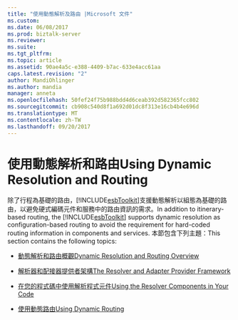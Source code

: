 ```yaml
---
title: "使用動態解析及路由 |Microsoft 文件"
ms.custom: 
ms.date: 06/08/2017
ms.prod: biztalk-server
ms.reviewer: 
ms.suite: 
ms.tgt_pltfrm: 
ms.topic: article
ms.assetid: 90ae4a5c-e388-4409-b7ac-633e4acc61aa
caps.latest.revision: "2"
author: MandiOhlinger
ms.author: mandia
manager: anneta
ms.openlocfilehash: 50fef24f75b988bdd4d6ceab392d582365fcc802
ms.sourcegitcommit: cb908c540d8f1a692d01dc8f313e16cb4b4e696d
ms.translationtype: MT
ms.contentlocale: zh-TW
ms.lasthandoff: 09/20/2017
---
```

# <a name="using-dynamic-resolution-and-routing"></a><span data-ttu-id="482e7-102">使用動態解析和路由</span><span class="sxs-lookup"><span data-stu-id="482e7-102">Using Dynamic Resolution and Routing</span></span>
<span data-ttu-id="482e7-103">除了行程為基礎的路由，[!INCLUDE[esbToolkit](../includes/esbtoolkit-md.md)]支援動態解析以組態為基礎的路由，以避免硬式編碼元件和服務中的路由資訊的需求。</span><span class="sxs-lookup"><span data-stu-id="482e7-103">In addition to itinerary-based routing, the [!INCLUDE[esbToolkit](../includes/esbtoolkit-md.md)] supports dynamic resolution as configuration-based routing to avoid the requirement for hard-coded routing information in components and services.</span></span> <span data-ttu-id="482e7-104">本節包含下列主題：</span><span class="sxs-lookup"><span data-stu-id="482e7-104">This section contains the following topics:</span></span>  
  
-   [<span data-ttu-id="482e7-105">動態解析和路由概觀</span><span class="sxs-lookup"><span data-stu-id="482e7-105">Dynamic Resolution and Routing Overview</span></span>](../esb-toolkit/dynamic-resolution-and-routing-overview.md)  
  
-   [<span data-ttu-id="482e7-106">解析器和配接器提供者架構</span><span class="sxs-lookup"><span data-stu-id="482e7-106">The Resolver and Adapter Provider Framework</span></span>](../esb-toolkit/the-resolver-and-adapter-provider-framework.md)  
  
-   [<span data-ttu-id="482e7-107">在您的程式碼中使用解析程式元件</span><span class="sxs-lookup"><span data-stu-id="482e7-107">Using the Resolver Components in Your Code</span></span>](../esb-toolkit/using-the-resolver-components-in-your-code.md)  
  
-   [<span data-ttu-id="482e7-108">使用動態路由</span><span class="sxs-lookup"><span data-stu-id="482e7-108">Using Dynamic Routing</span></span>](../esb-toolkit/using-dynamic-routing.md)